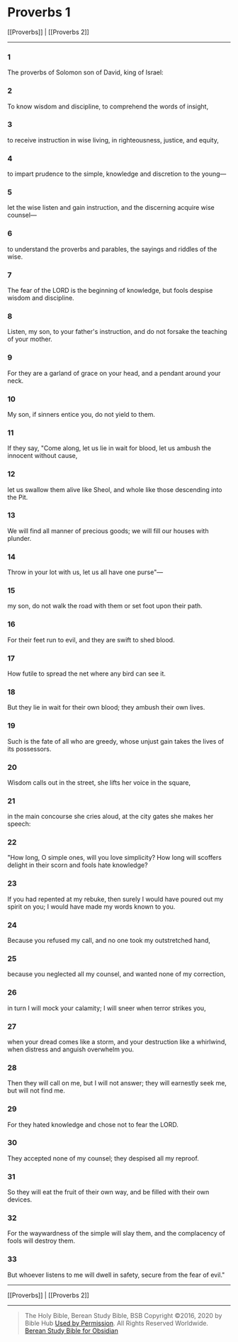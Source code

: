 # Proverbs 1

[[Proverbs]] | [[Proverbs 2]]

---

### 1
The proverbs of Solomon son of David, king of Israel:

### 2
To know wisdom and discipline, to comprehend the words of insight,

### 3
to receive instruction in wise living, in righteousness, justice, and equity,

### 4
to impart prudence to the simple, knowledge and discretion to the young—

### 5
let the wise listen and gain instruction, and the discerning acquire wise counsel—

### 6
to understand the proverbs and parables, the sayings and riddles of the wise.

### 7
The fear of the LORD is the beginning of knowledge, but fools despise wisdom and discipline.

### 8
Listen, my son, to your father's instruction, and do not forsake the teaching of your mother.

### 9
For they are a garland of grace on your head, and a pendant around your neck.

### 10
My son, if sinners entice you, do not yield to them.

### 11
If they say, "Come along, let us lie in wait for blood, let us ambush the innocent without cause,

### 12
let us swallow them alive like Sheol, and whole like those descending into the Pit.

### 13
We will find all manner of precious goods; we will fill our houses with plunder.

### 14
Throw in your lot with us, let us all have one purse"—

### 15
my son, do not walk the road with them or set foot upon their path.

### 16
For their feet run to evil, and they are swift to shed blood.

### 17
How futile to spread the net where any bird can see it.

### 18
But they lie in wait for their own blood; they ambush their own lives.

### 19
Such is the fate of all who are greedy, whose unjust gain takes the lives of its possessors.

### 20
Wisdom calls out in the street, she lifts her voice in the square,

### 21
in the main concourse she cries aloud, at the city gates she makes her speech:

### 22
"How long, O simple ones, will you love simplicity? How long will scoffers delight in their scorn and fools hate knowledge?

### 23
If you had repented at my rebuke, then surely I would have poured out my spirit on you; I would have made my words known to you.

### 24
Because you refused my call, and no one took my outstretched hand,

### 25
because you neglected all my counsel, and wanted none of my correction,

### 26
in turn I will mock your calamity; I will sneer when terror strikes you,

### 27
when your dread comes like a storm, and your destruction like a whirlwind, when distress and anguish overwhelm you.

### 28
Then they will call on me, but I will not answer; they will earnestly seek me, but will not find me.

### 29
For they hated knowledge and chose not to fear the LORD.

### 30
They accepted none of my counsel; they despised all my reproof.

### 31
So they will eat the fruit of their own way, and be filled with their own devices.

### 32
For the waywardness of the simple will slay them, and the complacency of fools will destroy them.

### 33
But whoever listens to me will dwell in safety, secure from the fear of evil."

---

[[Proverbs]] | [[Proverbs 2]]

---

> The Holy Bible, Berean Study Bible, BSB
> Copyright &copy;2016, 2020 by Bible Hub
> [Used by Permission](https://berean.bible/terms.htm). All Rights Reserved Worldwide.
> [Berean Study Bible for Obsidian](https://github.com/gapmiss/berean-study-bible-for-obsidian)</small>

